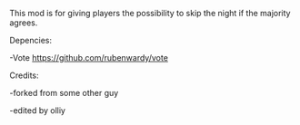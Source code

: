 This mod is for giving players the possibility to skip the night if the majority agrees.

Depencies:

-Vote https://github.com/rubenwardy/vote

Credits:

-forked from some other guy

-edited by olliy
